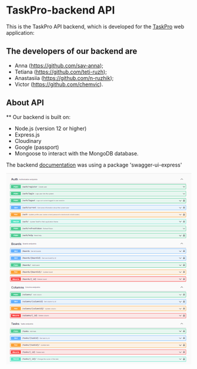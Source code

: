 # TaskPro-backend API

This is the TaskPro API backend, which is developed for the [TaskPro](https://oleksiifedorenko.github.io/goit-team-03-front/welcome) web application:

## The developers of our backend are

- Anna (https://github.com/sav-anna);
- Tetiana (https://github.com/teti-ruzh);
- Anastasiia (https://github.com/n-ruzhik);
- Victor (https://github.com/chemvic).

## About API

\*\* Our backend is built on:

- Node.js (version 12 or higher)
- Express.js
- Cloudinary
- Google (passport)
- Mongoose to interact with the MongoDB database.

The backend [documentation](https://taskpro-m75b.onrender.com/api-docs)
was using a package 'swagger-ui-express'

![About API](./public/api.png)
